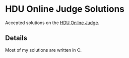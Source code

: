 # HDU Online Judge Solutions

Accepted solutions on the [HDU Online Judge](http://acm.hdu.edu.cn/).

## Details

Most of my solutions are written in C.
